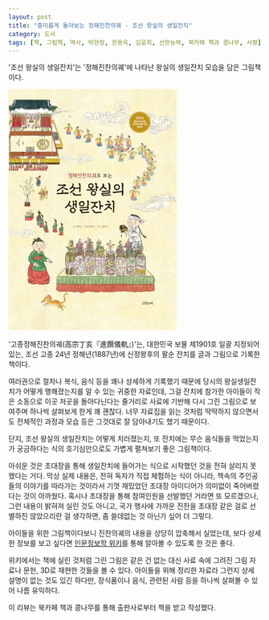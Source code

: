 ```yaml
---
layout: post
title: "흥미롭게 돌아보는 정해진찬의궤 - 조선 왕실의 생일잔치"
category: 도서
tags: [책, 그림책, 역사, 박현정, 한용욱, 김윤희, 선한능력, 북카페 책과 콩나무, 서평]
---
```


'조선 왕실의 생일잔치'는
'정해진찬의궤'에 나타난 왕실의 생일잔치 모습을 담은 그림책이다.

![표지](/images/book/birthday-party-of-joseon-royal-family-picture-book-h480.jpg)

'고종정해진찬의궤(高宗丁亥『進饌儀軌』)'는,
대한민국 보물 제1901호 일괄 지정되어 있는,
조선 고종 24년 정해년(1887년)에 신정왕후의 팔순 잔치를 글과 그림으로 기록한 책이다.

여러권으로 절차나 복식, 음식 등을 꽤나 상세하게 기록했기 때문에
당시의 왕실생일잔치가 어떻게 행해졌는지를 알 수 있는 귀중한 자료인데,
그걸 잔치에 참가한 아이들이 작은 소동으로 이곳 저곳을 돌아다닌다는 줄거리로
사료에 기반해 다시 그린 그림으로 보여주며
하나씩 살펴보게 한게 꽤 괜찮다.
너무 자료집을 읽는 것처럼 딱딱하지 않으면서도
전체적인 과정과 모습 등은 그것대로 잘 담아내기도 했기 때문이다.

단지, 조선 왕실의 생일잔치는 어떻게 치러졌는지,
또 잔치에는 무슨 음식들을 먹었는지가 궁금하다는 식의 호기심만으로도
가볍게 펼쳐보기 좋은 그림책이다.

아쉬운 것은 초대장을 통해 생일잔치에 들어가는 식으로 시작했던 것을 전혀 살리지 못했다는 거다.
막상 실제 내용은, 전혀 독자가 직접 체험하는 식이 아니라, 책속의 주인공들의 이야기를 따라가는 것이라서
기껏 재밌었던 초대장 아이디어가 의미없이 죽어버렸다는 것이 아까웠다.
혹시나 초대장을 통해 참여인원을 선발했던 거라면 또 모르겠으나,
그런 내용이 밝혀져 실린 것도 아니고,
국가 행사에 가까운 진찬을 초대장 같은 걸로 선별하진 않았으리란 걸 생각하면,
좀 쓸데없는 것 아닌가 싶어 더 그렇다.

아이들을 위한 그림책이다보니
진찬의궤의 내용을 상당히 압축해서 실었는데,
보다 상세한 정보를 보고 싶다면
[인문정보학 위키](http://dh.aks.ac.kr/Edu/wiki/index.php?search=%EC%96%B4%EB%A6%B0%EC%9D%B4%EC%A0%95%ED%95%B4%EC%A7%84%EC%B0%AC%EC%9D%98%EA%B6%A4)를 통해
알아볼 수 있도록 한 것은 좋다.

위키에서는 책에 실린 것처럼 그린 그림은 같은 건 없는 대신
사료 속에 그려진 그림 자료나 문헌, 3D로 재현한 것들을 볼 수 있다.
아이들을 위해 정리한 자료라 그런지 상세 설명이 없는 것도 있긴 하다만,
장식품이나 음식, 관련된 사람 등을 하나씩 살펴볼 수 있어
나름 유익하다.



<div class="im im-info">
이 리뷰는 북카페 책과 콩나무를 통해 출판사로부터 책을 받고 작성했다.
</div>
